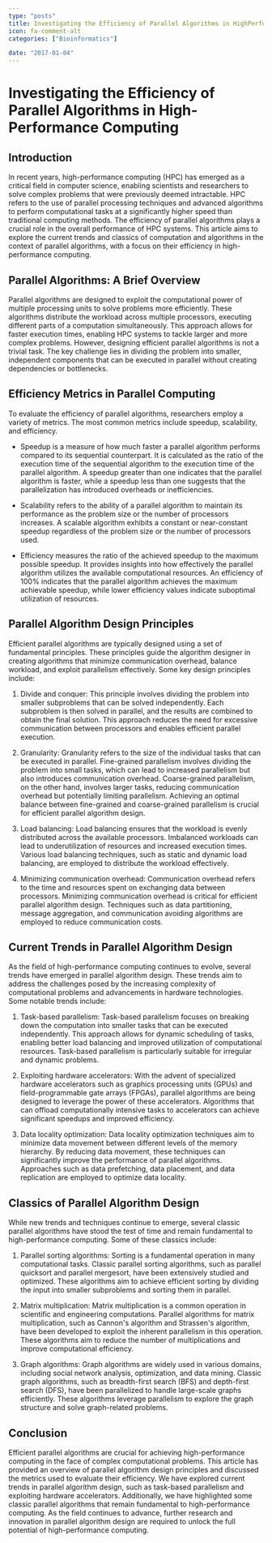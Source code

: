 ```yaml
---
type: "posts"
title: Investigating the Efficiency of Parallel Algorithms in HighPerformance Computing
icon: fa-comment-alt
categories: ["Bioinformatics"]

date: "2017-01-04"
---
```




# Investigating the Efficiency of Parallel Algorithms in High-Performance Computing

## Introduction

In recent years, high-performance computing (HPC) has emerged as a critical field in computer science, enabling scientists and researchers to solve complex problems that were previously deemed intractable. HPC refers to the use of parallel processing techniques and advanced algorithms to perform computational tasks at a significantly higher speed than traditional computing methods. The efficiency of parallel algorithms plays a crucial role in the overall performance of HPC systems. This article aims to explore the current trends and classics of computation and algorithms in the context of parallel algorithms, with a focus on their efficiency in high-performance computing.

## Parallel Algorithms: A Brief Overview

Parallel algorithms are designed to exploit the computational power of multiple processing units to solve problems more efficiently. These algorithms distribute the workload across multiple processors, executing different parts of a computation simultaneously. This approach allows for faster execution times, enabling HPC systems to tackle larger and more complex problems. However, designing efficient parallel algorithms is not a trivial task. The key challenge lies in dividing the problem into smaller, independent components that can be executed in parallel without creating dependencies or bottlenecks.

## Efficiency Metrics in Parallel Computing

To evaluate the efficiency of parallel algorithms, researchers employ a variety of metrics. The most common metrics include speedup, scalability, and efficiency.

- Speedup is a measure of how much faster a parallel algorithm performs compared to its sequential counterpart. It is calculated as the ratio of the execution time of the sequential algorithm to the execution time of the parallel algorithm. A speedup greater than one indicates that the parallel algorithm is faster, while a speedup less than one suggests that the parallelization has introduced overheads or inefficiencies.

- Scalability refers to the ability of a parallel algorithm to maintain its performance as the problem size or the number of processors increases. A scalable algorithm exhibits a constant or near-constant speedup regardless of the problem size or the number of processors used.

- Efficiency measures the ratio of the achieved speedup to the maximum possible speedup. It provides insights into how effectively the parallel algorithm utilizes the available computational resources. An efficiency of 100% indicates that the parallel algorithm achieves the maximum achievable speedup, while lower efficiency values indicate suboptimal utilization of resources.

## Parallel Algorithm Design Principles

Efficient parallel algorithms are typically designed using a set of fundamental principles. These principles guide the algorithm designer in creating algorithms that minimize communication overhead, balance workload, and exploit parallelism effectively. Some key design principles include:

1. Divide and conquer: This principle involves dividing the problem into smaller subproblems that can be solved independently. Each subproblem is then solved in parallel, and the results are combined to obtain the final solution. This approach reduces the need for excessive communication between processors and enables efficient parallel execution.

2. Granularity: Granularity refers to the size of the individual tasks that can be executed in parallel. Fine-grained parallelism involves dividing the problem into small tasks, which can lead to increased parallelism but also introduces communication overhead. Coarse-grained parallelism, on the other hand, involves larger tasks, reducing communication overhead but potentially limiting parallelism. Achieving an optimal balance between fine-grained and coarse-grained parallelism is crucial for efficient parallel algorithm design.

3. Load balancing: Load balancing ensures that the workload is evenly distributed across the available processors. Imbalanced workloads can lead to underutilization of resources and increased execution times. Various load balancing techniques, such as static and dynamic load balancing, are employed to distribute the workload effectively.

4. Minimizing communication overhead: Communication overhead refers to the time and resources spent on exchanging data between processors. Minimizing communication overhead is critical for efficient parallel algorithm design. Techniques such as data partitioning, message aggregation, and communication avoiding algorithms are employed to reduce communication costs.

## Current Trends in Parallel Algorithm Design

As the field of high-performance computing continues to evolve, several trends have emerged in parallel algorithm design. These trends aim to address the challenges posed by the increasing complexity of computational problems and advancements in hardware technologies. Some notable trends include:

1. Task-based parallelism: Task-based parallelism focuses on breaking down the computation into smaller tasks that can be executed independently. This approach allows for dynamic scheduling of tasks, enabling better load balancing and improved utilization of computational resources. Task-based parallelism is particularly suitable for irregular and dynamic problems.

2. Exploiting hardware accelerators: With the advent of specialized hardware accelerators such as graphics processing units (GPUs) and field-programmable gate arrays (FPGAs), parallel algorithms are being designed to leverage the power of these accelerators. Algorithms that can offload computationally intensive tasks to accelerators can achieve significant speedups and improved efficiency.

3. Data locality optimization: Data locality optimization techniques aim to minimize data movement between different levels of the memory hierarchy. By reducing data movement, these techniques can significantly improve the performance of parallel algorithms. Approaches such as data prefetching, data placement, and data replication are employed to optimize data locality.

## Classics of Parallel Algorithm Design

While new trends and techniques continue to emerge, several classic parallel algorithms have stood the test of time and remain fundamental to high-performance computing. Some of these classics include:

1. Parallel sorting algorithms: Sorting is a fundamental operation in many computational tasks. Classic parallel sorting algorithms, such as parallel quicksort and parallel mergesort, have been extensively studied and optimized. These algorithms aim to achieve efficient sorting by dividing the input into smaller subproblems and sorting them in parallel.

2. Matrix multiplication: Matrix multiplication is a common operation in scientific and engineering computations. Parallel algorithms for matrix multiplication, such as Cannon's algorithm and Strassen's algorithm, have been developed to exploit the inherent parallelism in this operation. These algorithms aim to reduce the number of multiplications and improve computational efficiency.

3. Graph algorithms: Graph algorithms are widely used in various domains, including social network analysis, optimization, and data mining. Classic graph algorithms, such as breadth-first search (BFS) and depth-first search (DFS), have been parallelized to handle large-scale graphs efficiently. These algorithms leverage parallelism to explore the graph structure and solve graph-related problems.

## Conclusion

Efficient parallel algorithms are crucial for achieving high-performance computing in the face of complex computational problems. This article has provided an overview of parallel algorithm design principles and discussed the metrics used to evaluate their efficiency. We have explored current trends in parallel algorithm design, such as task-based parallelism and exploiting hardware accelerators. Additionally, we have highlighted some classic parallel algorithms that remain fundamental to high-performance computing. As the field continues to advance, further research and innovation in parallel algorithm design are required to unlock the full potential of high-performance computing.
